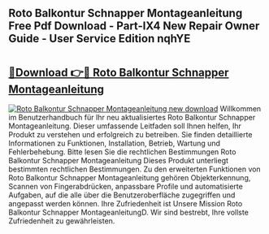 ## Roto Balkontur Schnapper Montageanleitung Free Pdf Download - Part-IX4 New Repair Owner Guide - User Service Edition nqhYE

# <h2><a href="http://df8jy9.blite.top/?on=Roto+Balkontur+Schnapper+Montageanleitung">🔗Download 👉🔴 Roto Balkontur Schnapper Montageanleitung</a></h2>

[![Roto Balkontur Schnapper Montageanleitung new download](https://i.imgur.com/lujVjoI.png)](http://df8jy9.blite.top/?on=Roto+Balkontur+Schnapper+Montageanleitung)
Willkommen im Benutzerhandbuch für Ihr neu aktualisiertes Roto Balkontur Schnapper Montageanleitung. Dieser umfassende Leitfaden soll Ihnen helfen, Ihr Produkt zu verstehen und erfolgreich zu betreiben. Sie finden detaillierte Informationen zu Funktionen, Installation, Betrieb, Wartung und Fehlerbehebung. Bitte lesen Sie die rechtlichen Bestimmungen Roto Balkontur Schnapper Montageanleitung Dieses Produkt unterliegt bestimmten rechtlichen Bestimmungen. Zu den erweiterten Funktionen von Roto Balkontur Schnapper Montageanleitung gehören Objekterkennung, Scannen von Fingerabdrücken, anpassbare Profile und automatisierte Aufgaben, auf die alle über die Benutzeroberfläche zugegriffen und angepasst werden können. Ihre Zufriedenheit ist Unsere Mission Roto Balkontur Schnapper MontageanleitungD. Wir sind bestrebt, Ihre vollste Zufriedenheit zu gewährleisten.
